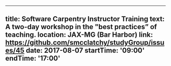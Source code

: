  ---
title: Software Carpentry Instructor Training
text: A two-day workshop in the "best practices” of teaching.
location: JAX-MG (Bar Harbor)
link: https://github.com/smcclatchy/studyGroup/issues/45
date: 2017-08-07
startTime: '09:00'
endTime: '17:00'
---
